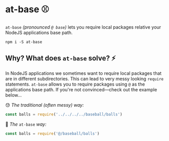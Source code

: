 # at-base ⚾️
`at-base` _(pronounced `@ base`)_ lets you require local packages relative your NodeJS applications base path.

```
npm i -S at-base
```

## Why? What does `at-base` solve? ⚡️

In NodeJS applications we sometimes want to require local packages that are in different subdirectories.
This can lead to very messy looking `require` statements.
`at-base` allows you to require packages using `@` as the applications base path.
If you're not convinced—check out the example below...

😓 _The traditional (often messy) way:_

```js
const balls = require('../../../../baseball/balls')
```

🤯 _The_ `at-base` _way:_

```js
const balls = require('@/baseball/balls')
```
